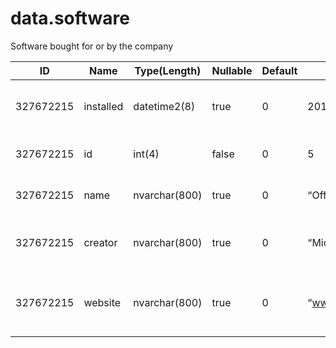 # data.software

Software bought for or by the company

| ID        | Name      | Type(Length)   | Nullable   | Default   | Example          | Comment                                    |
| --------- | --------- | -------------- | ---------- | --------- | ---------------- | ------------------------------------------ |
| 327672215 | installed | datetime2(8)   | true       | 0         | 2016-04-16       | Date the software was first installed      |
| 327672215 | id        | int(4)         | false      | 0         | 5                | Primary Key, technical                     |
| 327672215 | name      | nvarchar(800)  | true       | 0         | “Office 2016”    | Name of the software                       |
| 327672215 | creator   | nvarchar(800)  | true       | 0         | “Microsoft”      | Creator behind the software                |
| 327672215 | website   | nvarchar(800)  | true       | 0         | “www.office.com” | Website of the software product or creator |

